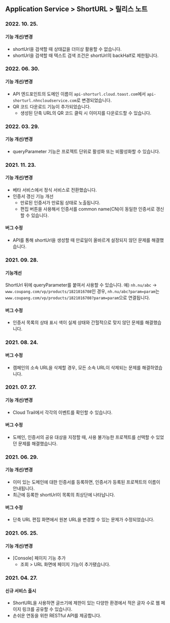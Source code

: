 ## Application Service > ShortURL > 릴리스 노트

### 2022. 10. 25.

#### 기능 개선/변경
* shortUrl을 검색할 때 상태값을 더이상 활용할 수 없습니다.
* shortUrl을 검색할 때 텍스트 검색 조건은 shortUrl의 backHalf로 제한됩니다.

### 2022. 06. 30.

#### 기능 개선/변경
* API 엔드포인트의 도메인 이름이 `api-shorturl.cloud.toast.com`에서 `api-shorturl.nhncloudservice.com`로 변경되었습니다.
* QR 코드 다운로드 기능이 추가되었습니다.
    * 생성된 단축 URL의 QR 코드 클릭 시 이미지를 다운로드할 수 있습니다.

### 2022. 03. 29.

#### 기능 개선/변경
* queryParameter 기능은 프로젝트 단위로 활성화 또는 비활성화할 수 있습니다.

### 2021. 11. 23.

#### 기능 개선/변경
* 베타 서비스에서 정식 서비스로 전환했습니다.
* 인증서 갱신 기능 개선
    * 만료된 인증서가 만료됨 상태로 노출됩니다.
    * 편집 버튼을 사용해서 인증서를 common name(CN)이 동일한 인증서로 갱신할 수 있습니다.

#### 버그 수정
* API를 통해 shortUrl을 생성할 때 만료일이 올바르게 설정되지 않던 문제를 해결했습니다.

### 2021. 09. 28.

#### 기능개선
ShortUrl 뒤에 queryParameter를 붙여서 사용할 수 있습니다.
예) `nh.nu/abc` -> `www.coupang.com/vp/products/1821016708`인 경우, `nh.nu/abc?param=param`는 `www.coupang.com/vp/products/1821016708?param=param`으로 연결됩니다.

#### 버그 수정
* 인증서 목록의 상태 표시 색이 실제 상태와 간헐적으로 맞지 않던 문제를 해결했습니다.

### 2021. 08. 24.

#### 버그 수정
* 캠페인의 소속 URL을 삭제할 경우, 모든 소속 URL이 삭제되는 문제를 해결하였습니다.

### 2021. 07. 27.

#### 기능 개선/변경
* Cloud Trail에서 각각의 이벤트를 확인할 수 있습니다.

#### 버그 수정
* 도메인, 인증서의 공유 대상을 지정할 때, 사용 불가능한 프로젝트를 선택할 수 있었던 문제를 해결했습니다.

### 2021. 06. 29.

#### 기능 개선/변경
* 이미 있는 도메인에 대한 인증서를 등록하면, 인증서가 등록된 프로젝트의 이름이 안내됩니다.
* 최근에 등록한 shortUrl이 목록의 최상단에 나타납니다.

#### 버그 수정
* 단축 URL 편집 화면에서 원본 URL을 변경할 수 있는 문제가 수정되었습니다.
    
### 2021. 05. 25.

#### 기능 개선/변경
* [Console] 페이지 기능 추가
    * 조회 > URL 화면에 페이지 기능이 추가됐습니다.

### 2021. 04. 27.

#### 신규 서비스 출시
* ShortURL을 사용하면 글쓰기에 제한이 있는 다양한 환경에서 적은 글자 수로 웹 페이지 링크를 공유할 수 있습니다.
* 손쉬운 연동을 위한 RESTful API를 제공합니다.
